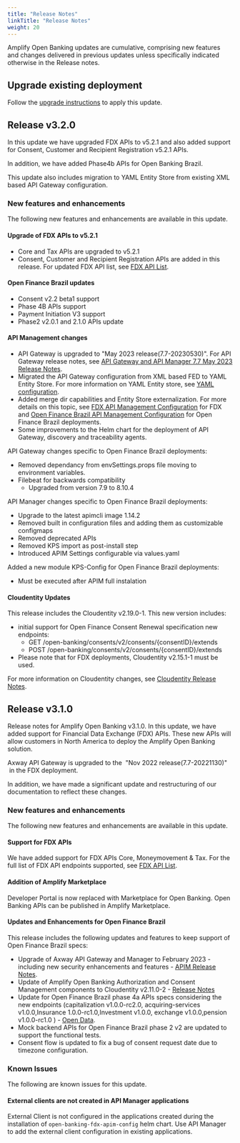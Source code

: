 ```yaml
---
title: "Release Notes"
linkTitle: "Release Notes"
weight: 20
---
```


Amplify Open Banking updates are cumulative, comprising new features and changes delivered in previous updates unless specifically indicated otherwise in the Release notes.

## Upgrade existing deployment

Follow the [upgrade instructions](/docs/deployment/upgrade) to apply this update.

## Release v3.2.0

In this update we have upgraded FDX APIs to v5.2.1 and also added support for Consent, Customer and Recipient Registration v5.2.1 APIs.

In addition, we have added Phase4b APIs for Open Banking Brazil. 

This update also includes migration to YAML Entity Store from existing XML based API Gateway configuration. 

### New features and enhancements

The following new features and enhancements are available in this update.

#### Upgrade of FDX APIs to v5.2.1
- Core and Tax APIs are upgraded to v5.2.1
- Consent, Customer and Recipient Registration APIs are added in this release. For updated FDX API list, see [FDX API List](/docs/reference/fdx/#list-of-fdx-apis-included-in-amplify-open-banking).

#### Open Finance Brazil updates
- Consent v2.2 beta1 support
- Phase 4B APIs support
- Payment Initiation V3 support 
- Phase2 v2.0.1 and 2.1.0 APIs update

#### API Management changes
- API Gateway is upgraded to "May 2023 release(7.7-20230530)". For API Gateway release notes, see [API Gateway and API Manager 7.7 May 2023 Release Notes](https://docs.axway.com/bundle/axway-open-docs/page/docs/apim_relnotes/20230530_apimgr_relnotes/index.html).
- Migrated the API Gateway configuration from XML based FED to YAML Entity Store. For more information on YAML Entity store, see [YAML configuration](https://docs.axway.com/bundle/axway-open-docs/page/docs/apim_yamles/index.html).
- Added merge dir capabilities and Entity Store externalization. For more details on this topic, see [FDX API Management Configuration](/docs/deployment/installation/api-management/fdx-apim) for FDX and [Open Finance Brazil API Management Configuration](/docs/deployment/installation/api-management/obb-apim/) for Open Finance Brazil deployments.
- Some improvements to the Helm chart for the deployment of API Gateway, discovery and traceability agents.

API Gateway changes specific to Open Finance Brazil deployments:
- Removed dependancy from envSettings.props file moving to environment variables.
- Filebeat for backwards compatibility
    - Upgraded from version 7.9 to 8.10.4

API Manager changes specific to Open Finance Brazil deployments:
- Upgrade to the latest apimcli image 1.14.2
- Removed built in configuration files and adding them as customizable configmaps
- Removed deprecated APIs
- Removed KPS import as post-install step
- Introduced APIM Settings configurable via values.yaml

Added a new module KPS-Config for Open Finance Brazil deployments:
- Must be executed after APIM full instalation

#### Cloudentity Updates
This release includes the Cloudentity v2.19.0-1. This new version includes:
- initial support for Open Finance Consent Renewal specification new endpoints:
    - GET /open-banking/consents/v2/consents/{consentID}/extends
    - POST /open-banking/consents/v2/consents/{consentID}/extends
- Please note that for FDX deployments, Cloudentity v2.15.1-1 must be used.

For more information on Cloudentity changes, see [Cloudentity Release Notes](https://cloudentity.com/developers/deployment-and-operations/release-notes/).

## Release v3.1.0

Release notes for Amplify Open Banking v3.1.0. In this update, we have added support for Financial Data Exchange (FDX) APIs. These new APIs will allow customers in North America to deploy the Amplify Open Banking solution.

Axway API Gateway is upgraded to the  "Nov 2022 release(7.7-20221130)"  in the FDX deployment.

In addition, we have made a significant update and restructuring of our documentation to reflect these changes.

### New features and enhancements

The following new features and enhancements are available in this update.

#### Support for FDX APIs

We have added support for FDX APIs Core, Moneymovement & Tax. For the full list of FDX API endpoints supported, see [FDX API List](/docs/reference/fdx/#list-of-fdx-apis-included-in-amplify-open-banking).

#### Addition of Amplify Marketplace

Developer Portal is now replaced with Marketplace for Open Banking. Open Banking APIs can be published in Amplify Marketplace.

#### Updates and Enhancements for Open Finance Brazil

This release includes the following updates and features to keep support of Open Finance Brazil specs:

* Upgrade of Axway API Gateway and Manager to February 2023 - including new security enhancements and features - [APIM Release Notes](https://docs.axway.com/bundle/axway-open-docs/page/docs/apim_relnotes/20230228_apimgr_relnotes/index.html).
* Update of Amplify Open Banking Authorization and Consent Management components to Cloudentity v2.11.0-2 - [Release Notes](https://cloudentity.com/developers/deployment-and-operations/release-notes/rsnotes-2.11.0/ )
* Update for Open Finance Brazil phase 4a APIs specs considering the new endpoints (capitalization v1.0.0-rc2.0, acquiring-services v1.0.0,Insurance 1.0.0-rc1.0,Investment v1.0.0, exchange v1.0.0,pension v1.0.0-rc1.0 ) - [Open Data](https://openfinancebrasil.atlassian.net/wiki/spaces/OF/pages/17367790/Dados+Abertos).
* Mock backend APIs for Open Finance Brazil phase 2 v2 are updated to support the functional tests.
* Consent flow is updated to fix a bug of consent request date due to timezone configuration.

### Known Issues

The following are known issues for this update.

#### External clients are not created in API Manager applications

External Client is not configured in the applications created during the installation of `open-banking-fdx-apim-config` helm chart. Use API Manager to add the external client configuration in existing applications.